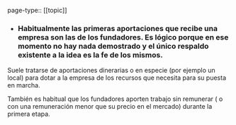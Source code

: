 page-type:: [[topic]]
- ### Habitualmente las primeras aportaciones que recibe una empresa son las de los fundadores. Es lógico porque en ese momento no hay nada demostrado y el único respaldo existente a la idea es la fe de los mismos.

Suele tratarse de aportaciones dinerarias o en especie (por ejemplo un local) para dotar a la empresa de los recursos que necesita para su puesta en marcha.

También es habitual que los fundadores aporten trabajo sin remunerar ( o con una remuneración menor que su precio en el mercado) durante la primera etapa.


